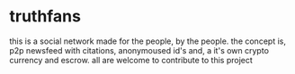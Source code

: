 # truthfans
this is a social network made for the people, by the people. the concept is, p2p newsfeed with citations, anonymoused id's and, a it's own crypto currency and escrow. all are welcome to contribute to this project
